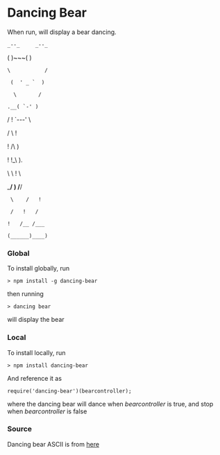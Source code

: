 # Dancing Bear

When run, will display a bear dancing.

    _--_     _--_  

   (    )~~~(    ) 

    \           /

     (  ' _ `  ) 

      \       /  

    .__( `-' )   

   / !  `---' \  

  /  \         ! 

 !   /\        ) 

 !   !_\       ).

  \    \       ! \

   \___/   )  /__/

     \    /   !    

     /   !   /   

    !   /__ /___  

    (______)____) 


### Global

To install globally, run

    > npm install -g dancing-bear

then running

    > dancing bear

will display the bear

### Local

To install locally, run

    > npm install dancing-bear

And reference it as

    require('dancing-bear')(bearcontroller);

where the dancing bear will dance when *bearcontroller* is true, and stop when *bearcontroller* is false


### Source

Dancing bear ASCII is from [here](http://neil.franklin.ch/Jokes_and_Fun/ASCII_Zoo.html)
